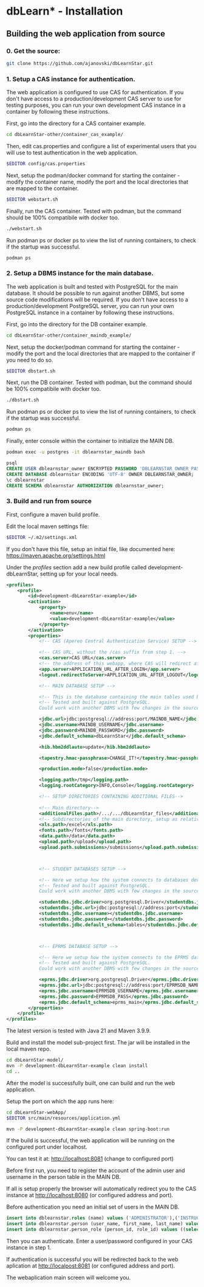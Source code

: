 # dbLearn* - Installation

## Building the web application from source



### 0. Get the source:

```bash
git clone https://github.com/ajanovski/dbLearnStar.git
```



### 1. Setup a CAS instance for authentication.

The web application is configured to use CAS for authentication. If you don't have access to a production/development CAS server to use for testing purposes, you can run your own development CAS instance in a container by following these instructions.

First, go into the directory for a CAS container example.

```bash
cd dbLearnStar-other/container_cas_example/
```

Then, edit cas.properties and configure a list of experimental users that you will use to test authentication in the web application.

```bash
$EDITOR config/cas.properties 
```

Next, setup the podman/docker command for starting the container - modify the container name, modify the port and the local directories that are mapped to the container.

```bash
$EDITOR webstart.sh
```

Finally, run the CAS container. Tested with podman, but the command should be 100% compatibile with docker too.

```bash
./webstart.sh
```

Run podman ps or docker ps to view the list of running containers, to check if the startup was successful.

```bash
podman ps
```



### 2. Setup a DBMS instance for the main database.

The web application is built and tested with PostgreSQL for the main database. It should be possible to run against another DBMS, but some source code modifications will be required. If you don't have access to a production/development PostgreSQL server, you can run your own PostgreSQL instance in a container by following these instructions. 

First, go into the directory for the DB container example.

```bash
cd dbLearnStar-other/container_maindb_example/
```

Next, setup the docker/podman command for starting the container - modify the port and the local directories that are mapped to the container if you need to do so.

```bash
$EDITOR dbstart.sh
```

Next, run the DB container. Tested with podman, but the command should be 100% compatibile with docker too.

```bash
./dbstart.sh
```

Run podman ps or docker ps to view the list of running containers, to check if the startup was successful.

```bash
podman ps
```

Finally, enter console within the container to initialize the MAIN DB.

```bash
podman exec -u postgres -it dblearnstar_maindb bash
```

```sql
psql
CREATE USER dblearnstar_owner ENCRYPTED PASSWORD 'DBLEARNSTAR_OWNER_PASSWORD';
CREATE DATABASE dblearnstar ENCODING 'UTF-8' OWNER DBLEARNSTAR_OWNER;
\c dblearnstar
CREATE SCHEMA dblearnstar AUTHORIZATION dblearnstar_owner;
```



### 3. Build and run from source

First, configure a maven build profile.

Edit the local maven settings file:

```bash
$EDITOR ~/.m2/settings.xml
```

If you don't have this file, setup an initial file, like documented here: https://maven.apache.org/settings.html

Under the *profiles* section add a new build profile called development-dbLearnStar, setting up for your local needs.


```xml
<profiles>
	<profile>
		<id>development-dbLearnStar-example</id>
		<activation>
			<property>
				<name>env</name>
				<value>development-dbLearnStar-example</value>
			</property>
		</activation>
		<properties>
			<!-- CAS (Apereo Central Authentication Service) SETUP -->

			<!-- CAS URL, without the /cas suffix from step 1. -->
			<cas.server>CAS URL</cas.server>
			<!-- the address of this webapp, where CAS will redirect after a successful login. -->
			<app.server>APPLICATION_URL_AFTER_LOGIN</app.server>
			<logout.redirectToServer>APPLICATION_URL_AFTER_LOGOUT</logout.redirectToServer>

			<!-- MAIN DATABASE SETUP -->

			<!-- This is the database containing the main tables used by the web application, from step 2. -->
			<!-- Tested and built against PostgreSQL. 
			Could work with another DBMS with few changes in the sources.-->

			<jdbc.url>jdbc:postgresql://address:port/MAINDB_NAME</jdbc.url>
			<jdbc.username>MAINDB_USERNAME</jdbc.username>
			<jdbc.password>MAINDB_PASSWORD</jdbc.password>
			<jdbc.default_schema>dbLearnStar</jdbc.default_schema>

			<hib.hbm2ddlauto>update</hib.hbm2ddlauto>

			<tapestry.hmac-passphrase>CHANGE_IT!</tapestry.hmac-passphrase>

			<production.mode>false</production.mode>

			<logging.path>/tmp</logging.path>
			<logging.rootCategory>INFO,Console</logging.rootCategory>

			<!-- SETUP DIRECTORIES CONTAINING ADDITIONAL FILES-->
			
			<!-- Main directory-->
			<additionalFiles.path>/.../.../dbLearnStar_files</additionalFiles.path>
			<!-- Subdirectories of the main directory, setup as relative paths-->
			<xls.path>/excel</xls.path>
			<fonts.path>/fonts</fonts.path>
			<data.path>/data</data.path>
			<upload.path>/upload</upload.path>
			<upload.path.submissions>/submissions</upload.path.submissions>



			<!-- STUDENT DATABASES SETUP -->

			<!-- Here we setup how the system connects to databases developed by students, as part of an automated assessments.-->
			<!-- Tested and built against PostgreSQL. 
			Could work with another DBMS with few changes in the sources.-->

			<studentdbs.jdbc.driver>org.postgresql.Driver</studentdbs.jdbc.driver>
			<studentdbs.jdbc.url>jdbc:postgresql://address:port</studentdbs.jdbc.url>
			<studentdbs.jdbc.username></studentdbs.jdbc.username>
			<studentdbs.jdbc.password></studentdbs.jdbc.password>
			<studentdbs.jdbc.default_schema>tables</studentdbs.jdbc.default_schema>



			<!-- EPRMS DATABASE SETUP -->

			<!-- Here we setup how the system connects to the EPRMS database, if we with to integrate EPRMS. -->
			<!-- Tested and built against PostgreSQL. 
			Could work with another DBMS with few changes in the sources.-->

			<eprms.jdbc.driver>org.postgresql.Driver</eprms.jdbc.driver>
			<eprms.jdbc.url>jdbc:postgresql://address:port/EPRMSDB_NAME</eprms.jdbc.url>
			<eprms.jdbc.username>EPRMSDB_USERNAME</eprms.jdbc.username>
			<eprms.jdbc.password>EPRMSDB_PASS</eprms.jdbc.password>
			<eprms.jdbc.default_schema>eprms_main</eprms.jdbc.default_schema>
		</properties>
	</profile>
</profiles>
```

The latest version is tested with Java 21 and Maven 3.9.9.

Build and install the model sub-project first. The jar will be installed in the local maven repo.

```bash
cd dbLearnStar-model/
mvn -P development-dbLearnStar-example clean install
cd ..
```

After the model is successfully built, one can build and run the web application.

Setup the port on which the app runs here:

```bash
cd dbLearnStar-webApp/
$EDITOR src/main/resources/application.yml
```

```bash
mvn -P development-dbLearnStar-example clean spring-boot:run
```

If the build is successful, the web application will be running on the configured port under localhost.

You can test it at: [http://localhost:8081](http://localhost:8081) (change to configured port)

Before first run, you need to register the account of the admin user and username in the person table in the MAIN DB.

If all is setup properly the browser will automatically redirect you to the CAS instance at [http://localhost:8080](http://localhost:8080) (or configured address and port).

Before authentication you need an initial set of users in the MAIN DB.

```sql
insert into dblearnstar.roles (name) values ('ADMINISTRATOR'),('INSTRUCTOR');
insert into dblearnstar.person (user_name, first_name, last_name) values ('admin', 'Administrator', 'Administrator');
insert into dblearnstar.person_role (person_id, role_id) values ((select person_id from dblearnstar.person where user_name='admin'), (select role_id from dblearnstar.role where name='ADMINISTRATOR'));
```
Then you can authenticate. Enter a user/password configured in your CAS instance in step 1.

If authentication is successful you will be redirected back to the web aplication at [http://localpost:8081](http://localpost:8081) (or configured address and port).

The webaplication main screen will welcome you.
